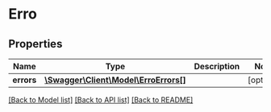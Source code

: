 # Erro

## Properties
Name | Type | Description | Notes
------------ | ------------- | ------------- | -------------
**errors** | [**\Swagger\Client\Model\ErroErrors[]**](ErroErrors.md) |  | [optional] 

[[Back to Model list]](../../README.md#documentation-for-models) [[Back to API list]](../../README.md#documentation-for-api-endpoints) [[Back to README]](../../README.md)

